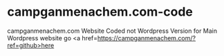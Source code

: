 # campganmenachem.com-code
campganmenachem.com Website Coded not Wordpress Version
for Main Wordpress website go <a href=https://campganmenachem.com/?ref=github>here</a>
